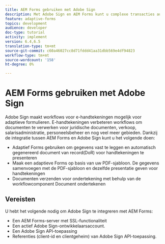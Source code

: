 ```yaml
---
title: AEM Forms gebruiken met Adobe Sign
description: Met Adobe Sign en AEM Forms kunt u complexe transacties automatiseren en juridische e-handtekeningen opnemen als onderdeel van een naadloze digitale ervaring.
feature: adaptive-forms
topics: development
audience: developer
doc-type: tutorial
activity: implement
version: 6.4,6.5
translation-type: tm+mt
source-git-commit: c60a46027cc8d71fddd41aa31dbb569e4df94823
workflow-type: tm+mt
source-wordcount: '158'
ht-degree: 0%

---
```


# AEM Forms gebruiken met Adobe Sign

Adobe Sign maakt workflows voor e-handtekeningen mogelijk voor adaptieve formulieren. E-handtekeningen verbeteren workflows om documenten te verwerken voor juridische documenten, verkoop, salarisadministratie, personeelsbeheer en nog veel meer gebieden.
Dankzij de integratie tussen AEM Forms en Adobe Sign kunt u het volgende doen:

* Adaptief Forms gebruiken om gegevens vast te leggen en automatisch gegenereerd document van record(DoR) voor handtekeningen te presenteren
* Maak een adaptieve Forms op basis van uw PDF-sjabloon. De gegevens samenvoegen met de PDF-sjabloon en dezelfde presentatie geven voor handtekeningen
* Documenten verzenden voor ondertekening met behulp van de workflowcomponent Document ondertekenen

## Vereisten

U hebt het volgende nodig om Adobe Sign te integreren met AEM Forms:

* Een AEM Forms-server met SSL-functionaliteit
* Een actief Adobe Sign-ontwikkelaarsaccount.
* Een Adobe Sign API-toepassing
* Referenties (client-id en clientgeheim) van Adobe Sign API-toepassing.

